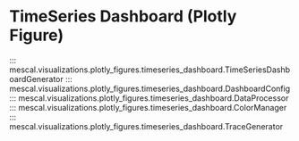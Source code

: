 # TimeSeries Dashboard (Plotly Figure)

::: mescal.visualizations.plotly_figures.timeseries_dashboard.TimeSeriesDashboardGenerator
::: mescal.visualizations.plotly_figures.timeseries_dashboard.DashboardConfig
::: mescal.visualizations.plotly_figures.timeseries_dashboard.DataProcessor
::: mescal.visualizations.plotly_figures.timeseries_dashboard.ColorManager
::: mescal.visualizations.plotly_figures.timeseries_dashboard.TraceGenerator